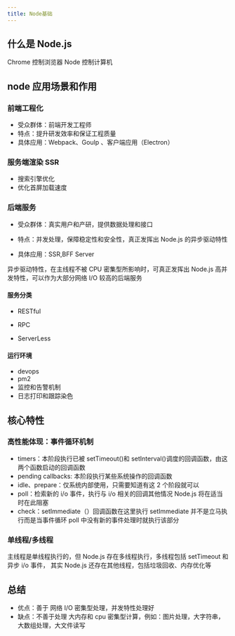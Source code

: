 ```yaml
---
title: Node基础
---
```


## 什么是 Node.js

Chrome 控制浏览器
Node 控制计算机

## node 应用场景和作用

### 前端工程化

- 受众群体：前端开发工程师
- 特点：提升研发效率和保证工程质量
- 具体应用：Webpack、Goulp 、客户端应用（Electron）

### 服务端渲染 SSR

- 搜索引擎优化
- 优化首屏加载速度

### 后端服务

- 受众群体：真实用户和产研，提供数据处理和接口
- 特点：并发处理，保障稳定性和安全性，真正发挥出 Node.js 的异步驱动特性

- 具体应用：SSR,BFF Server

异步驱动特性，在主线程不被 CPU 密集型所影响时，可真正发挥出 Node.js 高并发特性，可以作为大部分网络 I/O 较高的后端服务

#### 服务分类

- RESTful

- RPC

- ServerLess

#### 运行环境

- devops
- pm2
- 监控和告警机制
- 日志打印和跟踪染色

## 核心特性

### 高性能体现：事件循环机制

- timers：本阶段执行已被 setTimeout()和 setInterval()调度的回调函数，由这两个函数启动的回调函数
- pending callbacks: 本阶段执行某些系统操作的回调函数
- idle、prepare：仅系统内部使用，只需要知道有这 2 个阶段就可以
- poll：检索新的 i/o 事件，执行与 i/o 相关的回调其他情况 Node.js 将在适当时在此阻塞
- check：setImmediate（）回调函数在这里执行 setImmediate 并不是立马执行而是当事件循环 poll 中没有新的事件处理时就执行该部分

### 单线程/多线程

主线程是单线程执行的，但 Node.js 存在多线程执行，多线程包括 setTimeout 和异步 i/o 事件，
其实 Node.js 还存在其他线程，包括垃圾回收、内存优化等

## 总结

- 优点：善于 网络 I/O 密集型处理，并发特性处理好
- 缺点：不善于处理 大内存和 cpu 密集型计算，例如：图片处理，大字符串，大数组处理，大文件读写
